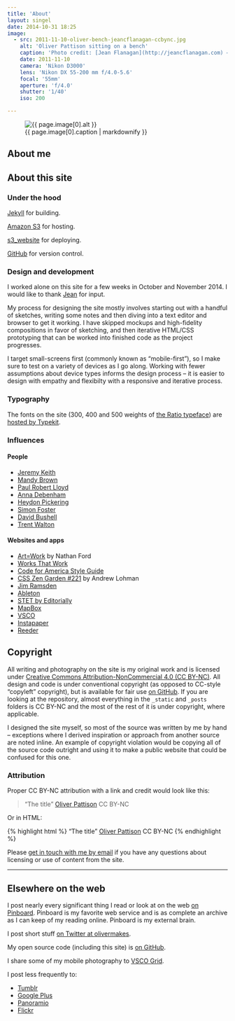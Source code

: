 ```yaml
---
title: 'About'
layout: singel
date: 2014-10-31 18:25
image:
  - src: 2011-11-10-oliver-bench-jeancflanagan-ccbync.jpg
    alt: 'Oliver Pattison sitting on a bench'
    caption: 'Photo credit: [Jean Flanagan](http://jeancflanagan.com) – CC BY-NC'
    date: 2011-11-10
    camera: 'Nikon D3000'
    lens: 'Nikon DX 55-200 mm f/4.0-5.6'
    focal: '55mm'
    aperture: 'f/4.0'
    shutter: '1/40'
    iso: 200

---
```


<figure> 
  <img
    src="{{ site.image-url }}/{{ page.image[0].src }}" 
    sizes="{{ site.photo-sizes }}"  
    srcset="{% for srcset in site.srcset %}{{ site.image-url }}/{{ site.srcset[forloop.index0] }}/{{ page.image[0].src }} {{ site.srcset[forloop.index0] }}w{% if forloop.last == false %}, {% endif %}{% endfor %}"
    alt="{{ page.image[0].alt }}"
  >
  <figcaption>{{ page.image[0].caption | markdownify }}</figcaption>
</figure>

## About me

## About this site

### Under the hood

[Jekyll](http://jekyllrb.com) for building.

[Amazon S3](http://aws.amazon.com/s3/) for hosting.

[s3_website](https://github.com/laurilehmijoki/s3_website) for deploying.

[GitHub](https://github.com/opattison/olivermakes) for version control.

### Design and development

I worked alone on this site for a few weeks in October and November 2014. I would like to thank [Jean](http://jeancflanagan.com) for input.

My process for designing the site mostly involves starting out with a handful of sketches, writing some notes and then diving into a text editor and browser to get it working. I have skipped mockups and high-fidelity compositions in favor of sketching, and then iterative HTML/CSS prototyping that can be worked into finished code as the project progresses. 

I target small-screens first (commonly known as “mobile-first”), so I make sure to test on a variety of devices as I go along. Working with fewer assumptions about device types informs the design process – it is easier to design with empathy and flexibilty with a responsive and iterative process.

### Typography

The fonts on the site (300, 400 and 500 weights of [the Ratio typeface](http://cargocollective.com/pstype/Ratio)) are [hosted by Typekit](https://typekit.com/colophons/hro5wuc).

### Influences

#### People

- [Jeremy Keith](https://adactio.com)
- [Mandy Brown](http://aworkinglibrary.com/)
- [Paul Robert Lloyd](http://paulrobertlloyd.com/)
- [Anna Debenham](http://maban.co.uk/)
- [Heydon Pickering](http://www.heydonworks.com)
- [Simon Foster](http://simonfosterdesign.com/)
- [David Bushell](http://dbushell.com/)
- [Trent Walton](http://trentwalton.com)

#### Websites and apps

- [Art=Work](http://artequalswork.com) by Nathan Ford
- [Works That Work](https://worksthatwork.com)
- [Code for America Style Guide](http://style.codeforamerica.org/)
- [CSS Zen Garden #221](http://www.csszengarden.com/221/) by Andrew Lohman
- [Jim Ramsden](http://jimramsden.com/)
- [Ableton](https://www.ableton.com/en/)
- [STET by Editorially](http://stet.editorially.com/)
- [MapBox](https://www.mapbox.com/)
- [VSCO](http://vsco.co)
- [Instapaper](https://www.instapaper.com)
- [Reeder](http://reederapp.com)

## Copyright

All writing and photography on the site is my original work and is licensed under [Creative Commons Attribution-NonCommercial 4.0 (CC BY-NC)](http://creativecommons.org/licenses/by-nc/4.0/). All design and code is under conventional copyright (as opposed to CC-style “copyleft” copyright), but is available for fair use [on GitHub](https://github.com/opattison/olivermakes). If you are looking at the repository, almost everything in the `_static` and `_posts` folders is CC BY-NC and the most of the rest of it is under copyright, where applicable.

I designed the site myself, so most of the source was written by me by hand – exceptions where I derived inspiration or approach from another source are noted inline. An example of copyright violation would be copying all of the source code outright and using it to make a public website that could be confused for this one.

### Attribution

Proper CC BY-NC attribution with a link and credit would look like this:

> “The title” [Oliver Pattison](http://olivermak.es) CC BY-NC

Or in HTML:

{% highlight html %}
“The title” <a href="http://olivermak.es">Oliver Pattison</a> CC BY-NC
{% endhighlight %}

Please [get in touch with me by email](mailto:oliverpattison@gmail.com) if you have any questions about licensing or use of content from the site.

- - -

## Elsewhere on the web

I post nearly every significant thing I read or look at on the web [on Pinboard](https://pinboard.in/u:opattison). Pinboard is my favorite web service and is as complete an archive as I can keep of my reading online. Pinboard is my external brain.

I post short stuff [on Twitter at olivermakes](http://twitter.com/olivermakes).

My open source code (including this site) is [on GitHub](https://github.com/opattison).

I share some of my mobile photography to [VSCO Grid](http://olivermakes.vsco.co).

I post less frequently to:

- [Tumblr](http://olivermakes.tumblr.com)
- [Google Plus](http://plus.google.com/+OliverPattison)
- [Panoramio](http://www.panoramio.com/user/oliverpattison)
- [Flickr](https://www.flickr.com/photos/ok-oyot)